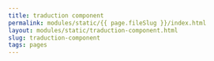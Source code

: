 ```yaml
---
title: traduction component
permalink: modules/static/{{ page.fileSlug }}/index.html
layout: modules/static/traduction-component.html
slug: traduction-component
tags: pages
---
```



